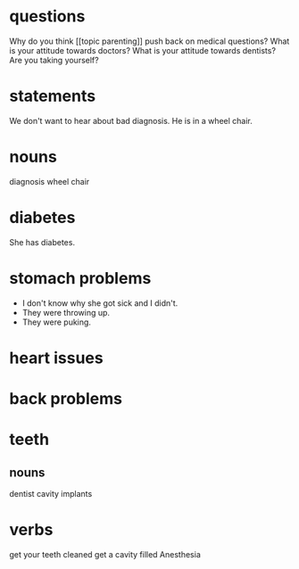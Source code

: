 # questions 
Why do you think [[topic parenting]] push back on medical questions?
What is your attitude towards doctors?
What is your attitude towards dentists?
Are you taking yourself?

# statements
We don't want to hear about bad diagnosis.
He is in a wheel chair.
# nouns
diagnosis
wheel chair

# diabetes
She has diabetes.

# stomach problems
- I don't know why she got sick and I didn't.
- They were throwing up.
- They were puking.

# heart issues

# back problems

# teeth
## nouns
dentist
cavity
implants

# verbs
get your teeth cleaned
get a cavity filled
Anesthesia